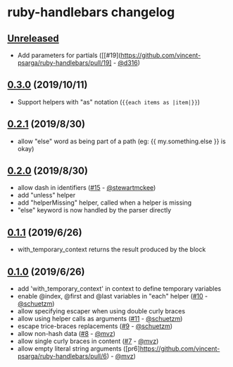 ruby-handlebars changelog
=========================

[Unreleased]
------------

 - Add parameters for partials ([[#19](https://github.com/vincent-psarga/ruby-handlebars/pull/19] - [@d316])

[0.3.0] (2019/10/11)
--------------------

 - Support helpers with "as" notation (`{{each items as |item|}}`)

[0.2.1] (2019/8/30)
-------------------

 - allow "else" word as being part of a path (eg: {{ my.something.else }} is okay)

[0.2.0] (2019/8/30)
-------------------

 - allow dash in identifiers ([#15](https://github.com/vincent-psarga/ruby-handlebars/pull/15) - [@stewartmckee])
 - add "unless" helper
 - add "helperMissing" helper, called when a helper is missing
 - "else" keyword is now handled by the parser directly

[0.1.1] (2019/6/26)
-------------------

 - with_temporary_context returns the result produced by the block

[0.1.0] (2019/6/26)
-------------------

 - add 'with_temporary_context' in context to define temporary variables
 - enable @index, @first and @last variables in "each" helper ([#10](https://github.com/vincent-psarga/ruby-handlebars/pull/10) - [@schuetzm])
 - allow specifying escaper when using double curly braces
 - allow using helper calls as arguments ([#11](https://github.com/vincent-psarga/ruby-handlebars/pull/11) - [@schuetzm])
 - escape trice-braces replacements ([#9](https://github.com/vincent-psarga/ruby-handlebars/pull/9) - [@schuetzm])
 - allow non-hash data ([#8](https://github.com/vincent-psarga/ruby-handlebars/pull/8) - [@mvz])
 - allow single curly braces in content ([#7](https://github.com/vincent-psarga/ruby-handlebars/pull/7) - [@mvz])
 - allow empty literal string arguments ([pr6]https://github.com/vincent-psarga/ruby-handlebars/pull/6) - [@mvz])

<!-- Contributors lists -->
[@stewartmckee]:  https://github.com/stewartmckee
[@schuetzm]:      https://github.com/schuetzm
[@mvz]:           https://github.com/mvz
[@d316]:          https://github.com/d316

<!-- Releases diffs -->
[Unreleased]: https://github.com/smartbear/ruby-handlebars/compare/v0.3.0...master
[0.3.0]:      https://github.com/smartbear/ruby-handlebars/compare/v0.2.1...v0.3.0
[0.2.1]:      https://github.com/smartbear/ruby-handlebars/compare/v0.2.0...v0.2.1
[0.2.0]:      https://github.com/smartbear/ruby-handlebars/compare/v0.1.1...v0.2.0
[0.1.1]:      https://github.com/smartbear/ruby-handlebars/compare/v0.1.0...v0.1.1
[0.1.0]:      https://github.com/smartbear/ruby-handlebars/compare/v0.0.6...v0.1.0
